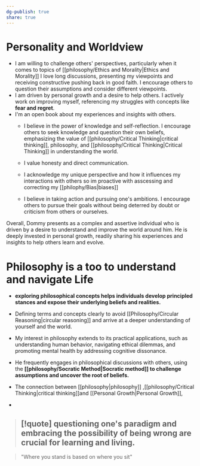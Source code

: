 ```yaml
---
dg-publish: true
share: true
---
```

# Personality and Worldview

 
  - I am willing to challenge others' perspectives, particularly when it comes to topics of [[philosophy/Ethics and Morality|Ethics and Morality]] I love long discussions, presenting my viewpoints and receiving constructive  pushing back in good faith. I encourage others to question their assumptions and consider different viewpoints.
- I am driven by personal growth and a desire to help others. I actively work on improving myself, referencing my struggles with concepts like **fear and regret**. 
- I'm an open book about my experiences and insights with others.
  - I believe in the power of knowledge and self-reflection. I encourage others to seek knowledge and question their own beliefs, emphasizing the value of [[philosophy/Critical Thinking|critical thinking]], philosophy, and [[philosophy/Critical Thinking|Critical Thinking]] in understanding the world. 
  - I value honesty and direct communication. 

  - I acknowledge my unique perspective and how it influences my interactions with others so im proactive with asscessing and correcting my [[philophy/Bias|biases]] 
  - I believe in taking action and pursuing one's ambitions. I encourage others to pursue their goals without being deterred by doubt or criticism from others or ourselves.


Overall, Dommy presents as a complex and assertive individual who is driven by a desire to understand and improve the world around him. He is deeply invested in personal growth, readily sharing his experiences and insights to help others learn and evolve.

# Philosophy is a too to understand and navigate Life


-  **exploring philosophical concepts helps individuals develop principled stances and expose their underlying beliefs and realities.**
-  Defining terms and concepts clearly to avoid [[Philosophy/Circular Reasoning|circular reasoning]] and arrive at a deeper understanding of yourself and the world. 

- My interest in philosophy extends to its practical applications, such as understanding human behavior, navigating ethical dilemmas, and promoting mental health by addressing cognitive dissonance. 

- He frequently engages in philosophical discussions with others, using the **[[philosophy/Socratic Method|Socratic method]] to challenge assumptions and uncover the root of beliefs.**
- The connection between [[philosophy|philosophy]] ,[[philosophy/Critical Thinking|critical thinking]]and [[Personal Growth|Personal Growth]],
- 

> [!quote] questioning one's paradigm and embracing the possibility of being wrong are crucial for learning and living.
> ---

> "Where you stand is based on where you sit"
